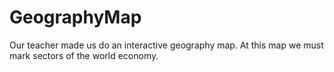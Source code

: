 # GeographyMap
Our teacher made us do an interactive geography map. At this map we must mark sectors of the world economy.
